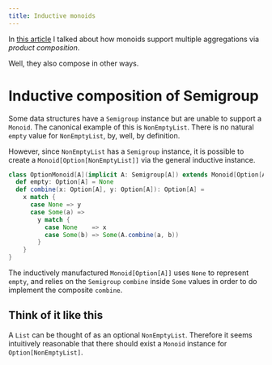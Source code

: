 ```yaml
---
title: Inductive monoids 
---
```


In [this article](https://leigh-perry.github.io/posts/2019-10-25-monoids-1.html)
I talked about how monoids support multiple aggregations via _product composition_.

Well, they also compose in other ways. 

# Inductive composition of Semigroup

Some data structures have a `Semigroup` instance but are unable to support a `Monoid`.
The canonical example of this is `NonEmptyList`.
There is no natural `empty` value for `NonEmptyList`, by, well, by definition.

However, since `NonEmptyList` has a `Semigroup` instance, it is possible to 
create a `Monoid[Option[NonEmptyList]]` via the general inductive instance.
```scala
class OptionMonoid[A](implicit A: Semigroup[A]) extends Monoid[Option[A]] {
  def empty: Option[A] = None
  def combine(x: Option[A], y: Option[A]): Option[A] =
    x match {
      case None => y
      case Some(a) =>
        y match {
          case None    => x
          case Some(b) => Some(A.combine(a, b))
        }
    }
}
```
The inductively manufactured `Monoid[Option[A]]` uses `None` to represent `empty`,
and relies on the `Semigroup` `combine` inside `Some` values in order to do implement
the composite `combine`.

## Think of it like this

A `List` can be thought of as an optional `NonEmptyList`.
Therefore it seems intuitively reasonable that there should exist a `Monoid` instance for
`Option[NonEmptyList]`.